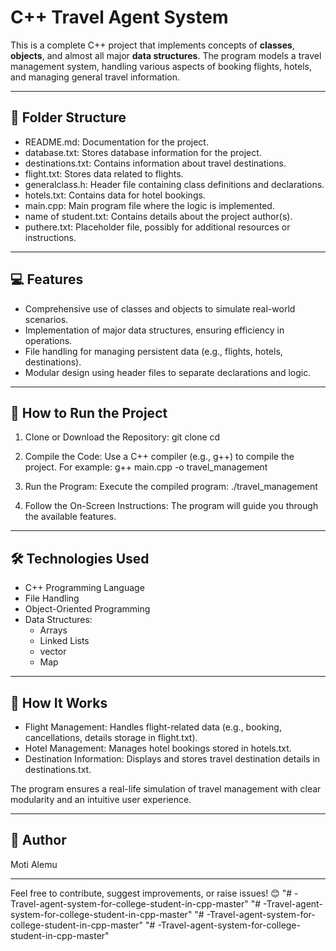 # C++ Travel Agent System

This is a complete C++ project that implements concepts of **classes**, **objects**, and almost all major **data structures**. The program models a travel management system, handling various aspects of booking flights, hotels, and managing general travel information.

---

## 📂 Folder Structure

- README.md: Documentation for the project.
- database.txt: Stores database information for the project.
- destinations.txt: Contains information about travel destinations.
- flight.txt: Stores data related to flights.
- generalclass.h: Header file containing class definitions and declarations.
- hotels.txt: Contains data for hotel bookings.
- main.cpp: Main program file where the logic is implemented.
- name of student.txt: Contains details about the project author(s).
- puthere.txt: Placeholder file, possibly for additional resources or instructions.

---

## 💻 Features
- Comprehensive use of classes and objects to simulate real-world scenarios.
- Implementation of major data structures, ensuring efficiency in operations.
- File handling for managing persistent data (e.g., flights, hotels, destinations).
- Modular design using header files to separate declarations and logic.

---

## 🚀 How to Run the Project

1. Clone or Download the Repository:
   git clone <repository-url>
   cd <repository-folder>

2. Compile the Code:
   Use a C++ compiler (e.g., g++) to compile the project. For example:
   g++ main.cpp -o travel_management

3. Run the Program:
   Execute the compiled program:
   ./travel_management

4. Follow the On-Screen Instructions:
   The program will guide you through the available features.

---

## 🛠 Technologies Used

- C++ Programming Language
- File Handling
- Object-Oriented Programming
- Data Structures:
  - Arrays
  - Linked Lists
  - vector
  - Map

---

## 📖 How It Works
- Flight Management:
  Handles flight-related data (e.g., booking, cancellations, details storage in flight.txt).
- Hotel Management:
  Manages hotel bookings stored in hotels.txt.
- Destination Information:
  Displays and stores travel destination details in destinations.txt.

The program ensures a real-life simulation of travel management with clear modularity and an intuitive user experience.

---

## 📝 Author
Moti Alemu

---

Feel free to contribute, suggest improvements, or raise issues! 😊
"# -Travel-agent-system-for-college-student-in-cpp-master" 
"# -Travel-agent-system-for-college-student-in-cpp-master" 
"# -Travel-agent-system-for-college-student-in-cpp-master" 
"# -Travel-agent-system-for-college-student-in-cpp-master" 
